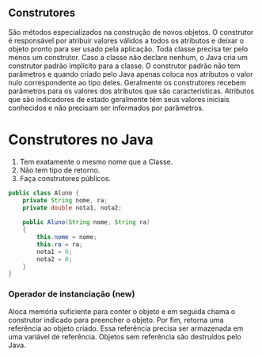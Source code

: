 ## Construtores

São métodos especializados na construção de novos objetos.
O construtor é responsável por atribuir valores válidos a todos os atributos e deixar o objeto pronto para ser usado pela aplicação. Toda classe precisa ter pelo menos um construtor.
Caso a classe não declare nenhum, o Java cria um construtor padrão implícito para a classe. O construtor padrão não tem parâmetros e quando criado pelo Java apenas coloca nos atributos o valor nulo correspondente ao tipo deles.
Geralmente os construtores recebem parâmetros para os valores dos atributos que são características.
Atributos que são indicadores de estado geralmente têm seus valores iniciais conhecidos e não precisam ser informados por parâmetros.

# Construtores no Java
1. Tem exatamente o mesmo nome que a Classe.
2. Não tem tipo de retorno.
3. Faça construtores públicos.

```java
public class Aluno {
	private String nome, ra;
	private double nota1, nota2;
	
	public Aluno(String nome, String ra) 
	{
		this.nome = nome;
		this.ra = ra;
		nota1 = 0;
		nota2 = 0;
	}
}
```
### Operador de instanciação (new)
Aloca memória suficiente para conter o objeto e em seguida chama o construtor indicado para preencher o objeto. Por fim, retorna uma referência ao objeto criado. Essa referência precisa ser armazenada em uma variável de referência. Objetos sem referência são destruídos pelo Java.
<!--stackedit_data:
eyJoaXN0b3J5IjpbLTE1NzM3NzY0NjksLTE1NjI2NzM4MV19
-->